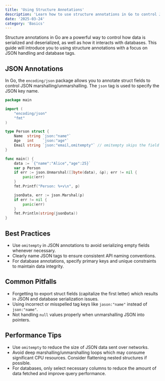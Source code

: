 ```yaml
---
title: 'Using Structure Annotations'
description: 'Learn how to use structure annotations in Go to control JSON marshalling and database interactions'
date: '2025-03-24'
category: 'Basics'
---
```


Structure annotations in Go are a powerful way to control how data is serialized and deserialized, as well as how it interacts with databases. This guide will introduce you to using structure annotations with a focus on JSON handling and database tags.

## JSON Annotations

In Go, the `encoding/json` package allows you to annotate struct fields to control JSON marshalling/unmarshalling. The `json` tag is used to specify the JSON key name.

```go
package main

import (
	"encoding/json"
	"fmt"
)

type Person struct {
	Name  string `json:"name"`
	Age   int    `json:"age"`
	Email string `json:"email,omitempty"` // omitempty skips the field if it's empty.
}

func main() {
	data := `{"name":"Alice","age":25}`
	var p Person
	if err := json.Unmarshal([]byte(data), &p); err != nil {
		panic(err)
	}
	fmt.Printf("Person: %+v\n", p)

	jsonData, err := json.Marshal(p)
	if err != nil {
		panic(err)
	}
	fmt.Println(string(jsonData))
}
```

## Best Practices

- Use `omitempty` in JSON annotations to avoid serializing empty fields whenever necessary.
- Clearly name JSON tags to ensure consistent API naming conventions.
- For database annotations, specify primary keys and unique constraints to maintain data integrity.

## Common Pitfalls

- Forgetting to export struct fields (capitalize the first letter) which results in JSON and database serialization issues.
- Using incorrect or misspelled tag keys like `jason:"name"` instead of `json:"name"`.
- Not handling `null` values properly when unmarshalling JSON into pointers.

## Performance Tips

- Use `omitempty` to reduce the size of JSON data sent over networks.
- Avoid deep marshalling/unmarshalling loops which may consume significant CPU resources. Consider flattening nested structures if possible.
- For databases, only select necessary columns to reduce the amount of data fetched and improve query performance.
